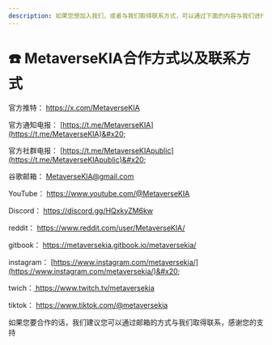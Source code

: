 ```yaml
---
description: 如果您想加入我们，或者与我们取得联系方式，可以通过下面的内容与我们进行互动。
---
```


# ☎️ MetaverseKIA合作方式以及联系方式

官方推特： [https://x.com/MetaverseKIA ](https://x.com/MetaverseKIA)

官方通知电报： [https://t.me/MetaverseKIA](https://t.me/MetaverseKIA)&#x20;

官方社群电报： [https://t.me/MetaverseKIApublic](https://t.me/MetaverseKIApublic)&#x20;

谷歌邮箱： MetaverseKIA@gmail.com&#x20;

YouTube： [https://www.youtube.com/@MetaverseKIA ](https://www.youtube.com/@MetaverseKIA)

Discord： [https://discord.gg/HQxkyZM6kw ](https://discord.gg/HQxkyZM6kw)

reddit： [https://www.reddit.com/user/MetaverseKIA/ ](https://www.reddit.com/user/MetaverseKIA/)

gitbook： [https://metaversekia.gitbook.io/metaversekia/ ](https://metaversekia.gitbook.io/metaversekia/)

instagram： [https://www.instagram.com/metaversekia/](https://www.instagram.com/metaversekia/)&#x20;

twich：[ https://www.twitch.tv/metaversekia ](https://www.twitch.tv/metaversekia)

tiktok： [https://www.tiktok.com/@metaversekia ](https://www.tiktok.com/@metaversekia)



如果您要合作的话，我们建议您可以通过邮箱的方式与我们取得联系，感谢您的支持
